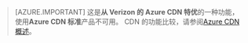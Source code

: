 > [AZURE.IMPORTANT] 这是**从 Verizon 的 Azure CDN 特优**的一种功能，使用**Azure CDN 标准**产品不可用。  CDN 的功能比较，请参阅[Azure CDN 概述](cdn-overview.md#azure-cdn-features)。 